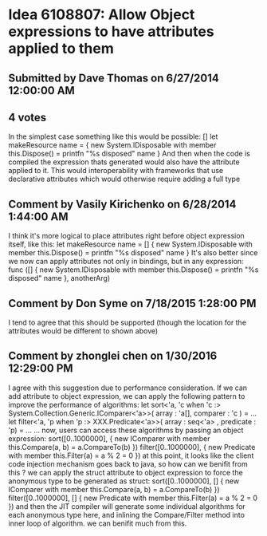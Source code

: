 # Idea 6108807: Allow Object expressions to have attributes applied to them #

## Submitted by Dave Thomas on 6/27/2014 12:00:00 AM

## 4 votes

In the simplest case something like this would be possible:
[<MyAttribute>]
let makeResource name =
{ new System.IDisposable
with member this.Dispose() = printfn "%s disposed" name }
And then when the code is compiled the expression thats generated would also have the attribute applied to it.
This would interoperability with frameworks that use declarative attributes which would otherwise require adding a full type




## Comment by Vasily Kirichenko on 6/28/2014 1:44:00 AM

I think it's more logical to place attributes right before object expression itself, like this:
let makeResource name =
[<MyAttribute>]
{ new System.IDisposable with
member this.Dispose() = printfn "%s disposed" name }
It's also better since we now can apply attributes not only in bindings, but in any expression:
func ([<MyAttribute>]
{ new System.IDisposable with
member this.Dispose() = printfn "%s disposed" name },
anotherArg)

## Comment by Don Syme on 7/18/2015 1:28:00 PM

I tend to agree that this should be supported (though the location for the attributes would be different to shown above)

## Comment by zhonglei chen on 1/30/2016 12:29:00 PM

I agree with this suggestion due to performance consideration.
If we can add attribute to object expression, we can apply the following pattern to improve the performance of algorithms:
let sort<'a, 'c when 'c :> System.Collection.Generic.IComparer<'a>>( array : 'a[], comparer : 'c ) = ...
let filter<'a, 'p when 'p :> XXX.Predicate<'a>>( array : seq<'a> , predicate : 'p) = ...
...
now, users can access these algorithms by passing an object expression:
sort([0..1000000], { new IComparer<int> with member this.Compare(a, b) = a.CompareTo(b) })
filter([0..1000000], { new Predicate with member this.Filter(a) = a % 2 = 0 })
at this point, it looks like the client code injection mechanism goes back to java, so how can we benifit from this ?
we can apply the struct attribute to object expression to force the anonymous type to be generated as struct:
sort([0..1000000], [<Struct>] { new IComparer<int> with member this.Compare(a, b) = a.CompareTo(b) })
filter([0..1000000], [<Struct>] { new Predicate with member this.Filter(a) = a % 2 = 0 })
and then the JIT compiler will generate some individual algorithms for each anonymous type here, and inlining the Compare/Filter method into inner loop of algorithm.
we can benifit much from this.

